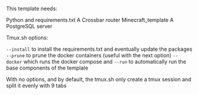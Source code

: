 This template needs:

Python and requirements.txt
A Crossbar router
Minecraft_template
A PostgreSQL server

Tmux.sh options:

`--install` to install the requirements.txt and eventually update the packages
`--prune` to prune the docker containers (useful with the next option)
`--docker` which runs the docker compose
and `--run` to automatically run the base components of the template

With no options, and by default, the tmux.sh only create a tmux session and split it evenly with 9 tabs